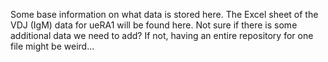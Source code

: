 Some base information on what data is stored here. The Excel sheet of the VDJ (IgM) data for ueRA1 will be found here. Not sure if there is some additional data we need to add? If not, having an entire repository for one file might be weird...
